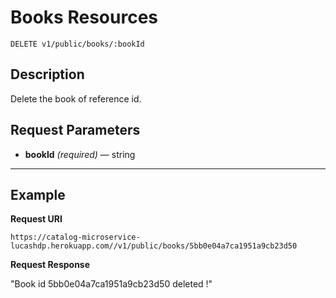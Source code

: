 # Books Resources

    DELETE v1/public/books/:bookId

## Description
Delete the book of reference id.

## Request Parameters

- **bookId** _(required)_ — string

***

## Example
**Request URI**

    https://catalog-microservice-lucashdp.herokuapp.com//v1/public/books/5bb0e04a7ca1951a9cb23d50

**Request Response**

"Book id 5bb0e04a7ca1951a9cb23d50 deleted !"